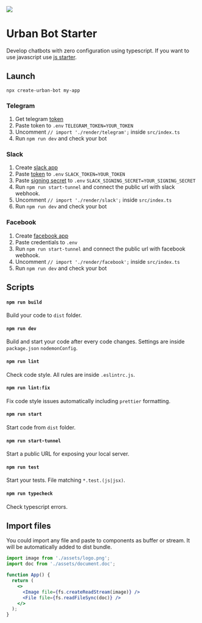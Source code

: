 ![](https://i.ibb.co/QfQ1SwT/ts.png)
# Urban Bot Starter

Develop chatbots with zero configuration using typescript. If you want to use javascript use [js starter](https://github.com/urban-bot/urban-bot-starter-javascript).

## Launch
```shell
npx create-urban-bot my-app
```

### Telegram
 1. Get telegram [token](https://core.telegram.org/bots#6-botfather)
 2. Paste token to `.env` `TELEGRAM_TOKEN=YOUR_TOKEN`
 3. Uncomment `// import './render/telegram';` inside `src/index.ts` 
 4. Run `npm run dev` and check your bot

### Slack

 1. Create [slack app](https://slack.com/intl/en-ru/help/articles/115005265703-Create-a-bot-for-your-workspace)
 2. Paste [token](https://api.slack.com/authentication/token-types#granular_bot) to `.env` `SLACK_TOKEN=YOUR_TOKEN` 
 3. Paste [signing secret](https://api.slack.com/authentication/verifying-requests-from-slack#about) to `.env` `SLACK_SIGNING_SECRET=YOUR_SIGNING_SECRET`
 4. Run `npm run start-tunnel` and connect the public url with slack webhook.
 5. Uncomment `// import './render/slack';` inside `src/index.ts`
 6. Run `npm run dev` and check your bot
 
 ### Facebook
 
  1. Create [facebook app](https://developers.facebook.com/docs/messenger-platform/getting-started/app-setup)
  2. Paste credentials to `.env`
  3. Run `npm run start-tunnel` and connect the public url with facebook webhook.
  4. Uncomment `// import './render/facebook';` inside `src/index.ts`
  5. Run `npm run dev` and check your bot


## Scripts
#### `npm run build`
Build your code to `dist` folder.
#### `npm run dev`
Build and start your code after every code changes. Settings are inside `package.json` `nodemonConfig`.
#### `npm run lint`
Check code style. All rules are inside `.eslintrc.js`.
#### `npm run lint:fix`
Fix code style issues automatically including `prettier` formatting.
#### `npm run start`
Start code from `dist` folder.
#### `npm run start-tunnel`
Start a public URL for exposing your local server.
#### `npm run test`
Start your tests. File matching `*.test.(js|jsx)`.
#### `npm run typecheck`
Check typescript errors.

## Import files
You could import any file and paste to components as buffer or stream. It will be automatically added to dist bundle.
```jsx
import image from './assets/logo.png';
import doc from './assets/document.doc';

function App() {
  return (
    <>
      <Image file={fs.createReadStream(image)} />
      <File file={fs.readFileSync(doc)} />
    </>
  );
}
```
